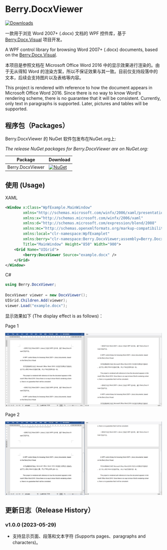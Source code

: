 # Berry.DocxViewer

[![Downloads](https://img.shields.io/nuget/dt/Berry.DocxViewer.svg)](https://www.nuget.org/packages/Berry.DocxViewer)

一款用于浏览 Word 2007+ (.docx) 文档的 WPF 控件库，基于 [Berry.Docx.Visual](https://github.com/theyangfan/Berry.Docx/tree/main/Berry.Docx.Visual) 项目开发。

A WPF control library for browsing Word 2007+ (.docx) documents, based on the [Berry.Docx.Visual](https://github.com/theyangfan/Berry.Docx/tree/main/Berry.Docx.Visual).



本项目是参照文档在 Microsoft Office Word 2016 中的显示效果进行渲染的。由于无从得知 Word 的渲染方案，所以不保证效果与其一致。目前仅支持段落中的文本，后续会支持图片以及表格等内容。

This project is rendered with reference to how the document appears in Microsoft Office Word 2016. Since there is no way to know Word's rendering scheme, there is no guarantee that it will be consistent. Currently, only text in paragraphs is supported. Later, pictures and tables will be supported.



## 程序包（Packages）

Berry.DocxViewer 的 NuGet 软件包发布在NuGet.org上:

*The release NuGet packages for Berry.DocxViewer are on NuGet.org:*

| Package          | Download                                                                                                         |
| ---------------- | ---------------------------------------------------------------------------------------------------------------- |
| Berry.DocxViewer | [![NuGet](https://img.shields.io/nuget/v/Berry.DocxViewer.svg)](https://www.nuget.org/packages/Berry.DocxViewer) |



## 使用 (Usage)

XAML

```xml
<Window x:Class="WpfExample.MainWindow"
        xmlns="http://schemas.microsoft.com/winfx/2006/xaml/presentation"
        xmlns:x="http://schemas.microsoft.com/winfx/2006/xaml"
        xmlns:d="http://schemas.microsoft.com/expression/blend/2008"
        xmlns:mc="http://schemas.openxmlformats.org/markup-compatibility/2006"
        xmlns:local="clr-namespace:WpfExamplet"
        xmlns:berry="clr-namespace:Berry.DocxViewer;assembly=Berry.DocxViewer"
        Title="MainWindow" Height="850" Width="900">
    <Grid Name="UIGrid">
        <berry:DocxViewer Source="example.docx" />
    </Grid>
</Window>
```

C#

```c#
using Berry.DocxViewer;

DocxViewer viewer = new DocxViewer();
UIGrid.Children.Add(viewer);
viewer.Load("example.docx");
```



显示效果如下 (The display effect is as follows)：

Page 1

![example01](images/example_01.png)

Page 2

![example02](images/example_02.png)



## 更新日志（Release History）

### v1.0.0 (2023-05-29)

* 支持显示页面、段落和文本字符 (Supports pages、paragraphs and characters)。
